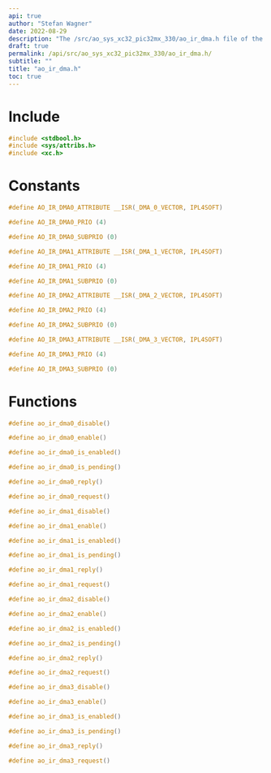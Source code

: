 ```yaml
---
api: true
author: "Stefan Wagner"
date: 2022-08-29
description: "The /src/ao_sys_xc32_pic32mx_330/ao_ir_dma.h file of the ao real-time operating system."
draft: true
permalink: /api/src/ao_sys_xc32_pic32mx_330/ao_ir_dma.h/
subtitle: ""
title: "ao_ir_dma.h"
toc: true
---
```


# Include

```c
#include <stdbool.h>
#include <sys/attribs.h>
#include <xc.h>
```

# Constants

```c
#define AO_IR_DMA0_ATTRIBUTE __ISR(_DMA_0_VECTOR, IPL4SOFT)
```

```c
#define AO_IR_DMA0_PRIO (4)
```

```c
#define AO_IR_DMA0_SUBPRIO (0)
```

```c
#define AO_IR_DMA1_ATTRIBUTE __ISR(_DMA_1_VECTOR, IPL4SOFT)
```

```c
#define AO_IR_DMA1_PRIO (4)
```

```c
#define AO_IR_DMA1_SUBPRIO (0)
```

```c
#define AO_IR_DMA2_ATTRIBUTE __ISR(_DMA_2_VECTOR, IPL4SOFT)
```

```c
#define AO_IR_DMA2_PRIO (4)
```

```c
#define AO_IR_DMA2_SUBPRIO (0)
```

```c
#define AO_IR_DMA3_ATTRIBUTE __ISR(_DMA_3_VECTOR, IPL4SOFT)
```

```c
#define AO_IR_DMA3_PRIO (4)
```

```c
#define AO_IR_DMA3_SUBPRIO (0)
```

# Functions

```c
#define ao_ir_dma0_disable()
```

```c
#define ao_ir_dma0_enable()
```

```c
#define ao_ir_dma0_is_enabled()
```

```c
#define ao_ir_dma0_is_pending()
```

```c
#define ao_ir_dma0_reply()
```

```c
#define ao_ir_dma0_request()
```

```c
#define ao_ir_dma1_disable()
```

```c
#define ao_ir_dma1_enable()
```

```c
#define ao_ir_dma1_is_enabled()
```

```c
#define ao_ir_dma1_is_pending()
```

```c
#define ao_ir_dma1_reply()
```

```c
#define ao_ir_dma1_request()
```

```c
#define ao_ir_dma2_disable()
```

```c
#define ao_ir_dma2_enable()
```

```c
#define ao_ir_dma2_is_enabled()
```

```c
#define ao_ir_dma2_is_pending()
```

```c
#define ao_ir_dma2_reply()
```

```c
#define ao_ir_dma2_request()
```

```c
#define ao_ir_dma3_disable()
```

```c
#define ao_ir_dma3_enable()
```

```c
#define ao_ir_dma3_is_enabled()
```

```c
#define ao_ir_dma3_is_pending()
```

```c
#define ao_ir_dma3_reply()
```

```c
#define ao_ir_dma3_request()
```

